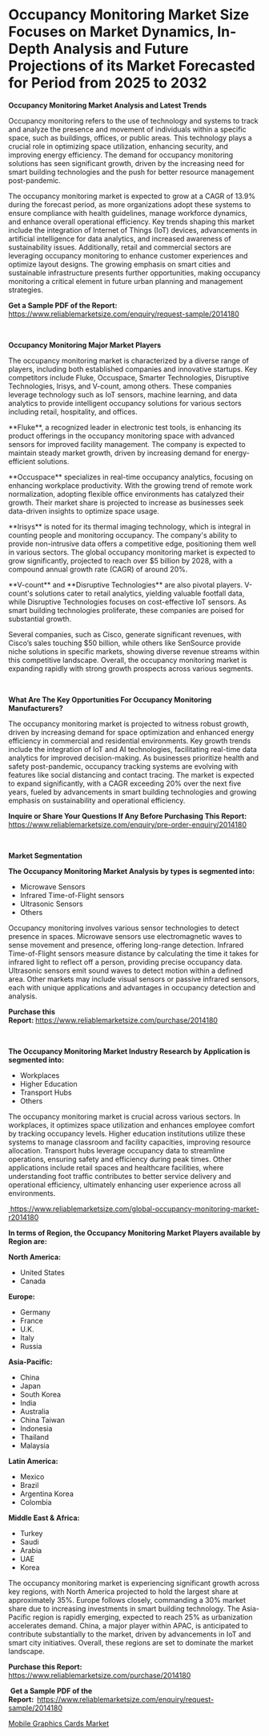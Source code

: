 <p><h1>Occupancy Monitoring Market Size Focuses on Market Dynamics, In-Depth Analysis and Future Projections of its Market Forecasted for Period from 2025 to 2032</h1></p><p><strong>Occupancy Monitoring Market Analysis and Latest Trends</strong></p>
<p><p>Occupancy monitoring refers to the use of technology and systems to track and analyze the presence and movement of individuals within a specific space, such as buildings, offices, or public areas. This technology plays a crucial role in optimizing space utilization, enhancing security, and improving energy efficiency. The demand for occupancy monitoring solutions has seen significant growth, driven by the increasing need for smart building technologies and the push for better resource management post-pandemic. </p><p>The occupancy monitoring market is expected to grow at a CAGR of 13.9% during the forecast period, as more organizations adopt these systems to ensure compliance with health guidelines, manage workforce dynamics, and enhance overall operational efficiency. Key trends shaping this market include the integration of Internet of Things (IoT) devices, advancements in artificial intelligence for data analytics, and increased awareness of sustainability issues. Additionally, retail and commercial sectors are leveraging occupancy monitoring to enhance customer experiences and optimize layout designs. The growing emphasis on smart cities and sustainable infrastructure presents further opportunities, making occupancy monitoring a critical element in future urban planning and management strategies.</p></p>
<p><strong>Get a Sample PDF of the Report:&nbsp;</strong> <a href="https://www.reliablemarketsize.com/enquiry/request-sample/2014180?utm_campaign=2276&utm_medium=2&utm_source=Github&utm_content=ia&utm_term=12022025&utm_id=occupancy-monitoring">https://www.reliablemarketsize.com/enquiry/request-sample/2014180</a></p>
<p>&nbsp;</p>
<p><strong>Occupancy Monitoring Major Market Players</strong></p>
<p><p>The occupancy monitoring market is characterized by a diverse range of players, including both established companies and innovative startups. Key competitors include Fluke, Occuspace, Smarter Technologies, Disruptive Technologies, Irisys, and V-count, among others. These companies leverage technology such as IoT sensors, machine learning, and data analytics to provide intelligent occupancy solutions for various sectors including retail, hospitality, and offices.</p><p>**Fluke**, a recognized leader in electronic test tools, is enhancing its product offerings in the occupancy monitoring space with advanced sensors for improved facility management. The company is expected to maintain steady market growth, driven by increasing demand for energy-efficient solutions.</p><p>**Occuspace** specializes in real-time occupancy analytics, focusing on enhancing workplace productivity. With the growing trend of remote work normalization, adopting flexible office environments has catalyzed their growth. Their market share is projected to increase as businesses seek data-driven insights to optimize space usage.</p><p>**Irisys** is noted for its thermal imaging technology, which is integral in counting people and monitoring occupancy. The company's ability to provide non-intrusive data offers a competitive edge, positioning them well in various sectors. The global occupancy monitoring market is expected to grow significantly, projected to reach over $5 billion by 2028, with a compound annual growth rate (CAGR) of around 20%.</p><p>**V-count** and **Disruptive Technologies** are also pivotal players. V-count's solutions cater to retail analytics, yielding valuable footfall data, while Disruptive Technologies focuses on cost-effective IoT sensors. As smart building technologies proliferate, these companies are poised for substantial growth.</p><p>Several companies, such as Cisco, generate significant revenues, with Cisco’s sales touching $50 billion, while others like SenSource provide niche solutions in specific markets, showing diverse revenue streams within this competitive landscape. Overall, the occupancy monitoring market is expanding rapidly with strong growth prospects across various segments.</p></p>
<p>&nbsp;</p>
<p><strong>What Are The Key Opportunities For Occupancy Monitoring Manufacturers?</strong></p>
<p><p>The occupancy monitoring market is projected to witness robust growth, driven by increasing demand for space optimization and enhanced energy efficiency in commercial and residential environments. Key growth trends include the integration of IoT and AI technologies, facilitating real-time data analytics for improved decision-making. As businesses prioritize health and safety post-pandemic, occupancy tracking systems are evolving with features like social distancing and contact tracing. The market is expected to expand significantly, with a CAGR exceeding 20% over the next five years, fueled by advancements in smart building technologies and growing emphasis on sustainability and operational efficiency.</p></p>
<p><strong>Inquire or Share Your Questions If Any Before Purchasing This Report:</strong> <a href="https://www.reliablemarketsize.com/enquiry/pre-order-enquiry/2014180?utm_campaign=2276&utm_medium=2&utm_source=Github&utm_content=ia&utm_term=12022025&utm_id=occupancy-monitoring">https://www.reliablemarketsize.com/enquiry/pre-order-enquiry/2014180</a></p>
<p>&nbsp;</p>
<p><strong>Market Segmentation</strong></p>
<p><strong>The Occupancy Monitoring Market Analysis by types is segmented into:</strong></p>
<p><ul><li>Microwave Sensors</li><li>Infrared Time-of-Flight sensors</li><li>Ultrasonic Sensors</li><li>Others</li></ul></p>
<p><p>Occupancy monitoring involves various sensor technologies to detect presence in spaces. Microwave sensors use electromagnetic waves to sense movement and presence, offering long-range detection. Infrared Time-of-Flight sensors measure distance by calculating the time it takes for infrared light to reflect off a person, providing precise occupancy data. Ultrasonic sensors emit sound waves to detect motion within a defined area. Other markets may include visual sensors or passive infrared sensors, each with unique applications and advantages in occupancy detection and analysis.</p></p>
<p><strong>Purchase this Report:&nbsp;</strong><a href="https://www.reliablemarketsize.com/purchase/2014180?utm_campaign=2276&utm_medium=2&utm_source=Github&utm_content=ia&utm_term=12022025&utm_id=occupancy-monitoring">https://www.reliablemarketsize.com/purchase/2014180</a></p>
<p>&nbsp;</p>
<p><strong>The Occupancy Monitoring Market Industry Research by Application is segmented into:</strong></p>
<p><ul><li>Workplaces</li><li>Higher Education</li><li>Transport Hubs</li><li>Others</li></ul></p>
<p><p>The occupancy monitoring market is crucial across various sectors. In workplaces, it optimizes space utilization and enhances employee comfort by tracking occupancy levels. Higher education institutions utilize these systems to manage classroom and facility capacities, improving resource allocation. Transport hubs leverage occupancy data to streamline operations, ensuring safety and efficiency during peak times. Other applications include retail spaces and healthcare facilities, where understanding foot traffic contributes to better service delivery and operational efficiency, ultimately enhancing user experience across all environments.</p></p>
<p><a href="https://www.reliablemarketsize.com/global-occupancy-monitoring-market-r2014180?utm_campaign=2276&utm_medium=2&utm_source=Github&utm_content=ia&utm_term=12022025&utm_id=occupancy-monitoring">&nbsp;https://www.reliablemarketsize.com/global-occupancy-monitoring-market-r2014180</a></p>
<p><strong>In terms of Region, the Occupancy Monitoring Market Players available by Region are:</strong></p>
<p>
    <p> <strong> North America: </strong>
        <ul>
            <li>United States</li>
            <li>Canada</li>
        </ul>
        </p> 
    <p> <strong> Europe: </strong>
        <ul>
            <li>Germany</li>
            <li>France</li>
            <li>U.K.</li>
            <li>Italy</li>
            <li>Russia</li>
        </ul>
        </p> 
    <p> <strong> Asia-Pacific: </strong>
        <ul>
            <li>China</li>
            <li>Japan</li>
            <li>South Korea</li>
            <li>India</li>
            <li>Australia</li>
            <li>China Taiwan</li>
            <li>Indonesia</li>
            <li>Thailand</li>
            <li>Malaysia</li>
        </ul>
        </p> 
    <p> <strong> Latin America: </strong>
        <ul>
            <li>Mexico</li>
            <li>Brazil</li>
            <li>Argentina Korea</li>
            <li>Colombia</li>
        </ul>
        </p> 
    <p> <strong> Middle East & Africa: </strong>
        <ul>
            <li>Turkey</li>
            <li>Saudi</li>
            <li>Arabia</li>
            <li>UAE</li>
            <li>Korea</li>
        </ul>
    </p>
    </p>
<p><p>The occupancy monitoring market is experiencing significant growth across key regions, with North America projected to hold the largest share at approximately 35%. Europe follows closely, commanding a 30% market share due to increasing investments in smart building technology. The Asia-Pacific region is rapidly emerging, expected to reach 25% as urbanization accelerates demand. China, a major player within APAC, is anticipated to contribute substantially to the market, driven by advancements in IoT and smart city initiatives. Overall, these regions are set to dominate the market landscape.</p></p>
<p><strong>Purchase this Report: </strong><a href="https://www.reliablemarketsize.com/purchase/2014180?utm_campaign=2276&utm_medium=2&utm_source=Github&utm_content=ia&utm_term=12022025&utm_id=occupancy-monitoring">https://www.reliablemarketsize.com/purchase/2014180</a></p>
<p>&nbsp;<strong>Get a Sample PDF of the Report:&nbsp;&nbsp;</strong><a href="https://www.reliablemarketsize.com/enquiry/request-sample/2014180?utm_campaign=2276&utm_medium=2&utm_source=Github&utm_content=ia&utm_term=12022025&utm_id=occupancy-monitoring">https://www.reliablemarketsize.com/enquiry/request-sample/2014180</a></p>
<p><strong></strong></p>
<p><p><a href="https://github.com/risingtrista99259/Market-Research-Report-List-1/blob/main/mobile-graphics-cards-market.md?utm_campaign=2276&utm_medium=2&utm_source=Github&utm_content=ia&utm_term=12022025&utm_id=occupancy-monitoring">Mobile Graphics Cards Market</a></p></p>